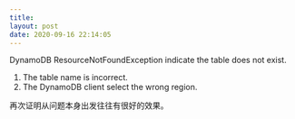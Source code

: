 ```yaml
---
title: 
layout: post
date: 2020-09-16 22:14:05
---
```


DynamoDB ResourceNotFoundException indicate the table does not exist.

1. The table name is incorrect.
2. The DynamoDB client select the wrong region.

再次证明从问题本身出发往往有很好的效果。
